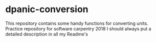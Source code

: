 # dpanic-conversion
This repository contains some handy functions for converting units. Practice repository for software carpentry 2018
I should always put a detailed description in all my Readme's
